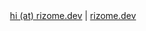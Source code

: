 <div align="center">
  <a href="mailto://hi@rizome.dev">hi (at) rizome.dev</a> | <a href="https://rizome.dev">rizome.dev</a>
</div>
